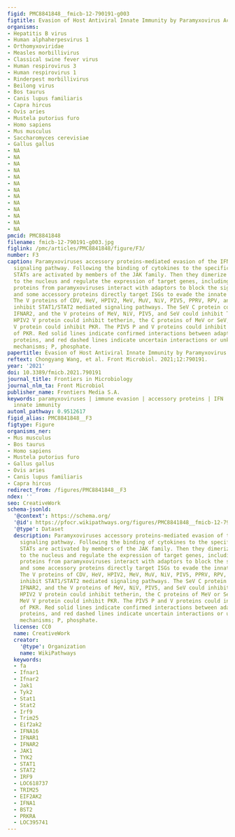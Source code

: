 ```yaml
---
figid: PMC8841848__fmicb-12-790191-g003
figtitle: Evasion of Host Antiviral Innate Immunity by Paramyxovirus Accessory Proteins
organisms:
- Hepatitis B virus
- Human alphaherpesvirus 1
- Orthomyxoviridae
- Measles morbillivirus
- Classical swine fever virus
- Human respirovirus 3
- Human respirovirus 1
- Rinderpest morbillivirus
- Beilong virus
- Bos taurus
- Canis lupus familiaris
- Capra hircus
- Ovis aries
- Mustela putorius furo
- Homo sapiens
- Mus musculus
- Saccharomyces cerevisiae
- Gallus gallus
- NA
- NA
- NA
- NA
- NA
- NA
- NA
- NA
- NA
- NA
- NA
- NA
- NA
pmcid: PMC8841848
filename: fmicb-12-790191-g003.jpg
figlink: /pmc/articles/PMC8841848/figure/F3/
number: F3
caption: Paramyxoviruses accessory proteins-mediated evasion of the IFNAR-JAK-STAT
  signaling pathway. Following the binding of cytokines to the specific receptors,
  STATs are activated by members of the JAK family. Then they dimerize and translocate
  to the nucleus and regulate the expression of target genes, including ISGs. Accessory
  proteins from paramyxoviruses interact with adaptors to block the signal transduction,
  and some accessory proteins directly target ISGs to evade the innate immune responses.
  The V proteins of CDV, HeV, HPIV2, MeV, MuV, NiV, PIV5, PPRV, RPV, and SeV could
  inhibit STAT1/STAT2 mediated signaling pathways. The SeV C protein could inhibit
  IFNAR2, and the V proteins of MeV, NiV, PIV5, and SeV could inhibit TRIM25. The
  HPIV2 V protein could inhibit tetherin, the C proteins of MeV or SeV, and the MeV
  V protein could inhibit PKR. The PIV5 P and V proteins could inhibit the activation
  of PKR. Red solid lines indicate confirmed interactions between adaptors and accessory
  proteins, and red dashed lines indicate uncertain interactions or unknown underlying
  mechanisms; P, phosphate.
papertitle: Evasion of Host Antiviral Innate Immunity by Paramyxovirus Accessory Proteins.
reftext: Chongyang Wang, et al. Front Microbiol. 2021;12:790191.
year: '2021'
doi: 10.3389/fmicb.2021.790191
journal_title: Frontiers in Microbiology
journal_nlm_ta: Front Microbiol
publisher_name: Frontiers Media S.A.
keywords: paramyxoviruses | immune evasion | accessory proteins | IFN | antiviral
  innate immunity
automl_pathway: 0.9512617
figid_alias: PMC8841848__F3
figtype: Figure
organisms_ner:
- Mus musculus
- Bos taurus
- Homo sapiens
- Mustela putorius furo
- Gallus gallus
- Ovis aries
- Canis lupus familiaris
- Capra hircus
redirect_from: /figures/PMC8841848__F3
ndex: ''
seo: CreativeWork
schema-jsonld:
  '@context': https://schema.org/
  '@id': https://pfocr.wikipathways.org/figures/PMC8841848__fmicb-12-790191-g003.html
  '@type': Dataset
  description: Paramyxoviruses accessory proteins-mediated evasion of the IFNAR-JAK-STAT
    signaling pathway. Following the binding of cytokines to the specific receptors,
    STATs are activated by members of the JAK family. Then they dimerize and translocate
    to the nucleus and regulate the expression of target genes, including ISGs. Accessory
    proteins from paramyxoviruses interact with adaptors to block the signal transduction,
    and some accessory proteins directly target ISGs to evade the innate immune responses.
    The V proteins of CDV, HeV, HPIV2, MeV, MuV, NiV, PIV5, PPRV, RPV, and SeV could
    inhibit STAT1/STAT2 mediated signaling pathways. The SeV C protein could inhibit
    IFNAR2, and the V proteins of MeV, NiV, PIV5, and SeV could inhibit TRIM25. The
    HPIV2 V protein could inhibit tetherin, the C proteins of MeV or SeV, and the
    MeV V protein could inhibit PKR. The PIV5 P and V proteins could inhibit the activation
    of PKR. Red solid lines indicate confirmed interactions between adaptors and accessory
    proteins, and red dashed lines indicate uncertain interactions or unknown underlying
    mechanisms; P, phosphate.
  license: CC0
  name: CreativeWork
  creator:
    '@type': Organization
    name: WikiPathways
  keywords:
  - fa
  - Ifnar1
  - Ifnar2
  - Jak1
  - Tyk2
  - Stat1
  - Stat2
  - Irf9
  - Trim25
  - Eif2ak2
  - IFNA16
  - IFNAR1
  - IFNAR2
  - JAK1
  - TYK2
  - STAT1
  - STAT2
  - IRF9
  - LOC618737
  - TRIM25
  - EIF2AK2
  - IFNA1
  - BST2
  - PRKRA
  - LOC395741
---
```

